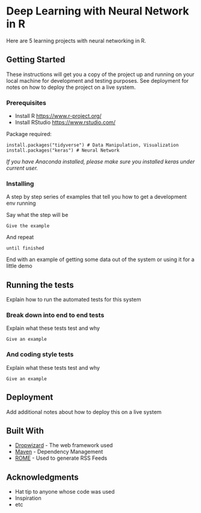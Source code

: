 # Deep Learning with Neural Network in R

Here are 5 learning projects with neural networking in R. 

## Getting Started

These instructions will get you a copy of the project up and running on your local machine for development and testing purposes. See deployment for notes on how to deploy the project on a live system.

### Prerequisites


- Install R https://www.r-project.org/
- Install RStudio https://www.rstudio.com/

Package required:
```
install.packages("tidyverse") # Data Manipulation, Visualization
install.packages("keras") # Neural Network 

```
*If you have Anaconda installed, please make sure you installed keras under current user.*

### Installing

A step by step series of examples that tell you how to get a development env running

Say what the step will be

```
Give the example
```

And repeat

```
until finished
```

End with an example of getting some data out of the system or using it for a little demo

## Running the tests

Explain how to run the automated tests for this system

### Break down into end to end tests

Explain what these tests test and why

```
Give an example
```

### And coding style tests

Explain what these tests test and why

```
Give an example
```

## Deployment

Add additional notes about how to deploy this on a live system

## Built With

* [Dropwizard](http://www.dropwizard.io/1.0.2/docs/) - The web framework used
* [Maven](https://maven.apache.org/) - Dependency Management
* [ROME](https://rometools.github.io/rome/) - Used to generate RSS Feeds


## Acknowledgments

* Hat tip to anyone whose code was used
* Inspiration
* etc
